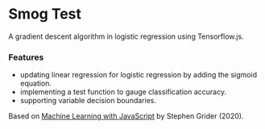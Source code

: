 # Smog Test

A gradient descent algorithm in logistic regression using Tensorflow.js.

<!-- <p align="center">
        <img src="screenshot.png">
</p> -->

### Features

- updating linear regression for logistic regression by adding the sigmoid equation.
- implementing a test function to gauge classification accuracy.
- supporting variable decision boundaries.

Based on [Machine Learning with JavaScript](https://www.udemy.com/course/machine-learning-with-javascript/) by Stephen Grider (2020).
